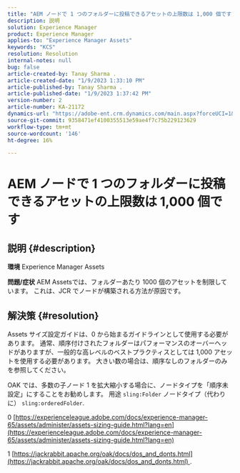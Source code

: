 ```yaml
---
title: "AEM ノードで 1 つのフォルダーに投稿できるアセットの上限数は 1,000 個です"
description: 説明
solution: Experience Manager
product: Experience Manager
applies-to: "Experience Manager Assets"
keywords: "KCS"
resolution: Resolution
internal-notes: null
bug: false
article-created-by: Tanay Sharma .
article-created-date: "1/9/2023 1:33:10 PM"
article-published-by: Tanay Sharma .
article-published-date: "1/9/2023 1:37:42 PM"
version-number: 2
article-number: KA-21172
dynamics-url: "https://adobe-ent.crm.dynamics.com/main.aspx?forceUCI=1&pagetype=entityrecord&etn=knowledgearticle&id=7f168827-2290-ed11-aad1-6045bd006793"
source-git-commit: 9358471ef4100355513e59ae4f7c75b229123629
workflow-type: tm+mt
source-wordcount: '146'
ht-degree: 16%

---
```


# AEM ノードで 1 つのフォルダーに投稿できるアセットの上限数は 1,000 個です

## 説明 {#description}

<b>環境</b>
Experience Manager Assets


<b>問題/症状</b>
AEM Assetsでは、フォルダーあたり 1000 個のアセットを制限しています。 これは、JCR でノードが構築される方法が原因です。


## 解決策 {#resolution}


Assets サイズ設定ガイドは、0 から始まるガイドラインとして使用する必要があります。 通常、順序付けされたフォルダーはパフォーマンスのオーバーヘッドがありますが、一般的な高レベルのベストプラクティスとしては 1,000 アセットを使用する必要があります。 大きい数の場合は、順序なしのフォルダーのみを参照してください。

OAK では、多数の子ノード 1 を拡大縮小する場合に、ノードタイプを「順序未設定」にすることをお勧めします。 用途 `sling:Folder` ノードタイプ（代わりに） `sling:orderedFolder`.

0 [https://experienceleague.adobe.com/docs/experience-manager-65/assets/administer/assets-sizing-guide.html?lang=en](https://experienceleague.adobe.com/docs/experience-manager-65/assets/administer/assets-sizing-guide.html?lang=en)

1 [https://jackrabbit.apache.org/oak/docs/dos_and_donts.html](https://jackrabbit.apache.org/oak/docs/dos_and_donts.html) .
